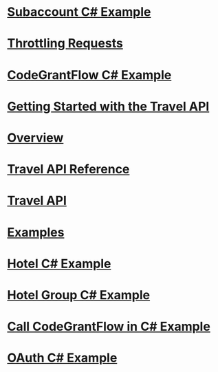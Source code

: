 # [Subaccount C# Example](subaccount-csharp-example.md)
# [Throttling Requests](throttling-requests.md)
# [CodeGrantFlow C# Example](codegrantflow-csharp-example.md)
# [Getting Started with the Travel API](getting-started-with-the-travel-api.md)
# [Overview](overview.md)
# [Travel API Reference](travel-api-reference.md)
# [Travel API](travel-api.md)
# [Examples](examples.md)
# [Hotel C# Example](hotel-csharp-example.md)
# [Hotel Group C# Example](hotel-group-csharp-example.md)
# [Call CodeGrantFlow in C# Example](call-codegrantflow-in-csharp-example.md)
# [OAuth C# Example](oauth-csharp-example.md)
